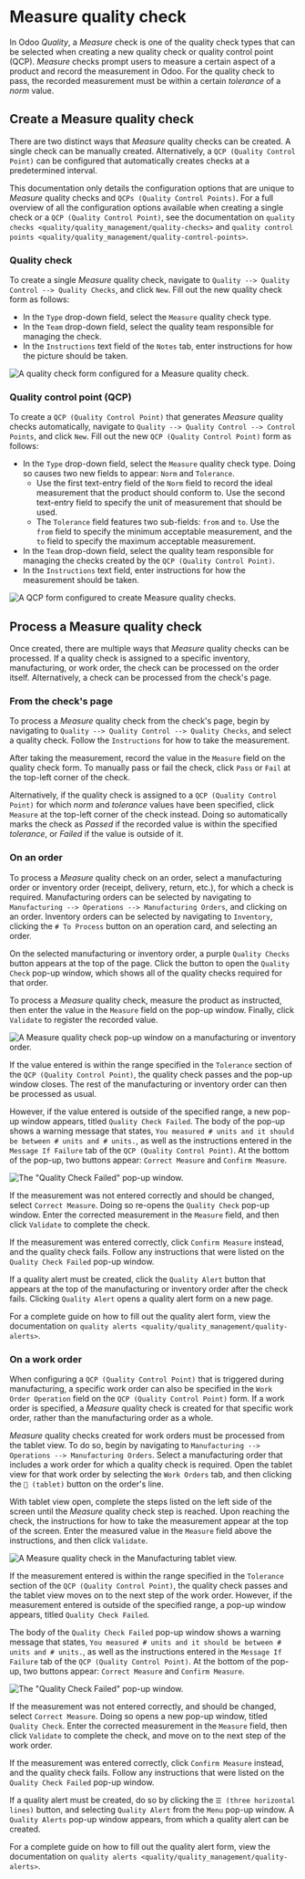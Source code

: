 # Measure quality check

In Odoo *Quality*, a *Measure* check is one of the quality check types
that can be selected when creating a new quality check or quality
control point (QCP). *Measure* checks prompt users to measure a certain
aspect of a product and record the measurement in Odoo. For the quality
check to pass, the recorded measurement must be within a certain
*tolerance* of a *norm* value.

## Create a Measure quality check

There are two distinct ways that *Measure* quality checks can be
created. A single check can be manually created. Alternatively, a
`QCP (Quality Control Point)` can be configured that automatically
creates checks at a predetermined interval.

This documentation only details the configuration options that are
unique to *Measure* quality checks and `QCPs (Quality Control Points)`.
For a full overview of all the configuration options available when
creating a single check or a `QCP (Quality Control Point)`, see the
documentation on `quality checks
<quality/quality_management/quality-checks>` and `quality control points
<quality/quality_management/quality-control-points>`.

### Quality check

To create a single *Measure* quality check, navigate to
`Quality --> Quality Control
--> Quality Checks`, and click `New`. Fill out the new quality check
form as follows:

- In the `Type` drop-down field, select the `Measure` quality check
  type.
- In the `Team` drop-down field, select the quality team responsible for
  managing the check.
- In the `Instructions` text field of the `Notes` tab, enter
  instructions for how the picture should be taken.

<img src="measure_check/measure-check-form-1.png" class="align-center"
alt="A quality check form configured for a Measure quality check." />

### Quality control point (QCP)

To create a `QCP (Quality Control Point)` that generates *Measure*
quality checks automatically, navigate to
`Quality --> Quality Control --> Control Points`, and click `New`. Fill
out the new `QCP (Quality Control Point)` form as follows:

- In the `Type` drop-down field, select the `Measure` quality check
  type. Doing so causes two new fields to appear: `Norm` and
  `Tolerance`.
  - Use the first text-entry field of the `Norm` field to record the
    ideal measurement that the product should conform to. Use the second
    text-entry field to specify the unit of measurement that should be
    used.
  - The `Tolerance` field features two sub-fields: `from` and `to`. Use
    the `from` field to specify the minimum acceptable measurement, and
    the `to` field to specify the maximum acceptable measurement.
- In the `Team` drop-down field, select the quality team responsible for
  managing the checks created by the `QCP (Quality Control Point)`.
- In the `Instructions` text field, enter instructions for how the
  measurement should be taken.

<img src="measure_check/measure-check-qcp-form.png" class="align-center"
alt="A QCP form configured to create Measure quality checks." />

## Process a Measure quality check

Once created, there are multiple ways that *Measure* quality checks can
be processed. If a quality check is assigned to a specific inventory,
manufacturing, or work order, the check can be processed on the order
itself. Alternatively, a check can be processed from the check's page.

### From the check's page

To process a *Measure* quality check from the check's page, begin by
navigating to `Quality --> Quality Control --> Quality Checks`, and
select a quality check. Follow the `Instructions` for how to take the
measurement.

After taking the measurement, record the value in the `Measure` field on
the quality check form. To manually pass or fail the check, click `Pass`
or `Fail` at the top-left corner of the check.

Alternatively, if the quality check is assigned to a
`QCP (Quality Control Point)` for which *norm* and *tolerance* values
have been specified, click `Measure` at the top-left corner of the check
instead. Doing so automatically marks the check as *Passed* if the
recorded value is within the specified *tolerance*, or *Failed* if the
value is outside of it.

### On an order

To process a *Measure* quality check on an order, select a manufacturing
order or inventory order (receipt, delivery, return, etc.), for which a
check is required. Manufacturing orders can be selected by navigating to
`Manufacturing --> Operations --> Manufacturing Orders`, and clicking on
an order. Inventory orders can be selected by navigating to `Inventory`,
clicking the `# To Process` button on an operation card, and selecting
an order.

On the selected manufacturing or inventory order, a purple
`Quality Checks` button appears at the top of the page. Click the button
to open the `Quality Check` pop-up window, which shows all of the
quality checks required for that order.

To process a *Measure* quality check, measure the product as instructed,
then enter the value in the `Measure` field on the pop-up window.
Finally, click `Validate` to register the recorded value.

<img src="measure_check/measure-check-pop-up.png" class="align-center"
alt="A Measure quality check pop-up window on a manufacturing or inventory order." />

If the value entered is within the range specified in the `Tolerance`
section of the `QCP (Quality Control Point)`, the quality check passes
and the pop-up window closes. The rest of the manufacturing or inventory
order can then be processed as usual.

However, if the value entered is outside of the specified range, a new
pop-up window appears, titled `Quality Check Failed`. The body of the
pop-up shows a warning message that states,
`You measured # units and it should be between # units and # units.`, as
well as the instructions entered in the `Message If Failure` tab of the
`QCP (Quality Control Point)`. At the bottom of the pop-up, two buttons
appear: `Correct Measure` and `Confirm Measure`.

<img src="measure_check/measure-check-failed.png" class="align-center"
alt="The &quot;Quality Check Failed&quot; pop-up window." />

If the measurement was not entered correctly and should be changed,
select `Correct
Measure`. Doing so re-opens the `Quality Check` pop-up window. Enter the
corrected measurement in the `Measure` field, and then click `Validate`
to complete the check.

If the measurement was entered correctly, click `Confirm Measure`
instead, and the quality check fails. Follow any instructions that were
listed on the `Quality Check Failed` pop-up window.

If a quality alert must be created, click the `Quality Alert` button
that appears at the top of the manufacturing or inventory order after
the check fails. Clicking `Quality
Alert` opens a quality alert form on a new page.

For a complete guide on how to fill out the quality alert form, view the
documentation on
`quality alerts <quality/quality_management/quality-alerts>`.

### On a work order

When configuring a `QCP (Quality Control Point)` that is triggered
during manufacturing, a specific work order can also be specified in the
`Work Order Operation` field on the `QCP (Quality Control Point)` form.
If a work order is specified, a *Measure* quality check is created for
that specific work order, rather than the manufacturing order as a
whole.

*Measure* quality checks created for work orders must be processed from
the tablet view. To do so, begin by navigating to
`Manufacturing --> Operations --> Manufacturing Orders`. Select a
manufacturing order that includes a work order for which a quality check
is required. Open the tablet view for that work order by selecting the
`Work Orders` tab, and then clicking the `📱 (tablet)` button on the
order's line.

With tablet view open, complete the steps listed on the left side of the
screen until the *Measure* quality check step is reached. Upon reaching
the check, the instructions for how to take the measurement appear at
the top of the screen. Enter the measured value in the `Measure` field
above the instructions, and then click `Validate`.

<img src="measure_check/measure-tablet-view.png" class="align-center"
alt="A Measure quality check in the Manufacturing tablet view." />

If the measurement entered is within the range specified in the
`Tolerance` section of the `QCP (Quality Control Point)`, the quality
check passes and the tablet view moves on to the next step of the work
order. However, if the measurement entered is outside of the specified
range, a pop-up window appears, titled `Quality Check Failed`.

The body of the `Quality Check Failed` pop-up window shows a warning
message that states,
`You measured # units and it should be between # units and # units.`, as
well as the instructions entered in the `Message If Failure` tab of the
`QCP (Quality Control Point)`. At the bottom of the pop-up, two buttons
appear: `Correct Measure` and `Confirm Measure`.

<img src="measure_check/measure-check-failed.png" class="align-center"
alt="The &quot;Quality Check Failed&quot; pop-up window." />

If the measurement was not entered correctly, and should be changed,
select `Correct
Measure`. Doing so opens a new pop-up window, titled `Quality Check`.
Enter the corrected measurement in the `Measure` field, then click
`Validate` to complete the check, and move on to the next step of the
work order.

If the measurement was entered correctly, click `Confirm Measure`
instead, and the quality check fails. Follow any instructions that were
listed on the `Quality Check Failed` pop-up window.

If a quality alert must be created, do so by clicking the
`☰ (three horizontal lines)` button, and selecting `Quality Alert` from
the `Menu` pop-up window. A `Quality Alerts` pop-up window appears, from
which a quality alert can be created.

For a complete guide on how to fill out the quality alert form, view the
documentation on
`quality alerts <quality/quality_management/quality-alerts>`.
